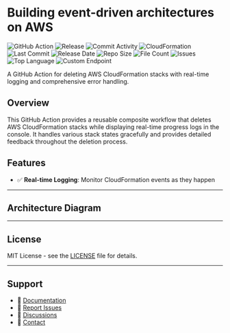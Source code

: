 # Building event-driven architectures on AWS

![GitHub Action](https://img.shields.io/badge/GitHub-Action-blue?logo=github)&nbsp;![Release](https://github.com/subhamay-bhattacharyya/1805-event-bridge-cft/actions/workflows/release.yaml/badge.svg)&nbsp;![Commit Activity](https://img.shields.io/github/commit-activity/t/subhamay-bhattacharyya/1805-event-bridge-cft)&nbsp;![CloudFormation](https://img.shields.io/badge/AWS-CloudFormation-orange?logo=amazonaws)&nbsp;![Last Commit](https://img.shields.io/github/last-commit/subhamay-bhattacharyya/1805-event-bridge-cft)&nbsp;![Release Date](https://img.shields.io/github/release-date/subhamay-bhattacharyya/1805-event-bridge-cft)&nbsp;![Repo Size](https://img.shields.io/github/repo-size/subhamay-bhattacharyya/1805-event-bridge-cft)&nbsp;![File Count](https://img.shields.io/github/directory-file-count/subhamay-bhattacharyya/1805-event-bridge-cft)&nbsp;![Issues](https://img.shields.io/github/issues/subhamay-bhattacharyya/1805-event-bridge-cft)&nbsp;![Top Language](https://img.shields.io/github/languages/top/subhamay-bhattacharyya/1805-event-bridge-cft)&nbsp;![Custom Endpoint](https://img.shields.io/endpoint?url=https://gist.githubusercontent.com/bsubhamay/294c5046305c70f0636413013c6b416c/raw/1805-event-bridge-cft.json?)


A GitHub Action for deleting AWS CloudFormation stacks with real-time logging and comprehensive error handling.

## Overview

This GitHub Action provides a reusable composite workflow that deletes AWS CloudFormation stacks while displaying real-time progress logs in the console. It handles various stack states gracefully and provides detailed feedback throughout the deletion process.

## Features

- ✅ **Real-time Logging**: Monitor CloudFormation events as they happen

---

## Architecture Diagram


---

## License

MIT License - see the [LICENSE](LICENSE) file for details.

---

## Support

- 📖 [Documentation](https://github.com/subhamay-bhattacharyya/1805-event-bridge-cft/wiki)
- 🐛 [Report Issues](https://github.com/subhamay-bhattacharyya/1805-event-bridge-cft/issues)
- 💬 [Discussions](https://github.com/subhamay-bhattacharyya/1805-event-bridge-cft/discussions)
- 📧 [Contact](mailto:support@subhamay.aws@gmail.com)